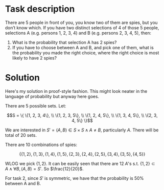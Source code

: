 # Task description

There are 5 people in front of you, you know two of them are spies, but you don’t know which. If you have two distinct selections of 4 of those 5 people, selections A (e.g. persons 1, 2, 3, 4) and B (e.g. persons 2, 3, 4, 5), then:

1. What is the probability that selection A has 2 spies?
2. If you have to choose between A and B, and pick one of them, what is the probability you made the right choice, where the right choice is most likely to have 2 spies?

# Solution

Here's my solution in proof-style fashion. This might look neater in the language of probability but anyway here goes.

There are 5 possible sets. Let:

$$S = \{
\{1, 2, 3, 4\}, \\
\{1, 2, 3, 5\}, \\
\{1, 2, 4, 5\}, \\
\{1, 3, 4, 5\}, \\
\{2, 3, 4, 5\}
\}$$

We are interested in $S' = (A,B) \in S \times S \land A \neq B$, particularly $A$. There will be total of 20 sets.

There are 10 combinations of spies:

$$\{ \{1,2\}, \{1,3\}, \{1,4\}, \{1,5\}, \{2,3\}, \{2,4\}, \{2,5\}, \{3,4\}, \{3,5\}, \{4,5\} \}$$

WLOG we pick $\{1, 2\}$. It can be easily seen that there are 12 $A$'s s.t. $\{1,2\} \subset A \land \forall B, (A, B) = S'$. So $\frac{12}{20}$.

For task 2, since $S'$ is symmetric, we have that the probability is 50% between A and B. 


